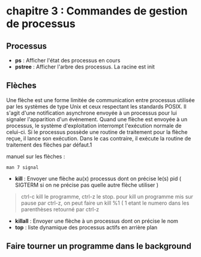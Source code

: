 # chapitre 3 : Commandes de gestion de processus

## Processus

* **ps** : Afficher l'état des processus en cours
* **pstree** : Afficher l'arbre des processus. La racine est init


## Flèches 
Une flèche est une forme limitée de communication entre processus utilisée par les systèmes de type
Unix et ceux respectant les standards POSIX. Il s'agit d'une notification asynchrone envoyée à un
processus pour lui signaler l'apparition d'un événement. Quand une flèche est envoyée à un
processus, le système d'exploitation interrompt l'exécution normale de celui-ci. Si le processus
possède une routine de traitement pour la flèche reçue, il lance son exécution. Dans le cas contraire, il
exécute la routine de traitement des flèches par défaut.1

manuel sur les flèches : 
```
man 7 signal
```

* **kill** : Envoyer une flèche au(x) processus dont on précise le(s) pid ( SIGTERM si on ne précise pas quelle autre flèche utiliser )

> ctrl-c kill le programme, ctrl-z le stop. 
> pour kill un programme mis sur pause par ctrl-z, on peut faire un kill %1 ( 1 etant le numero dans les parenthèses retourné par ctrl-z

* **killall** : Envoyer une flèche à un processus dont on précise le nom
* **top** : liste dynamique des processus actifs en arrière plan

## Faire tourner un programme dans le background 


